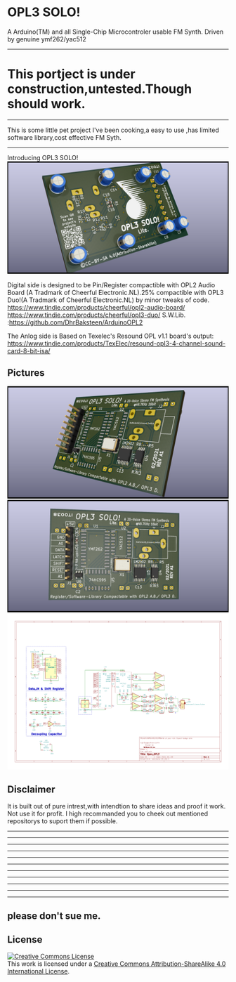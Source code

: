 # OPL3 SOLO!
A Arduino(TM) and all Single-Chip Microcontroler usable FM Synth. Driven by genuine ymf262/yac512
_______________________________________________________________________________
# This portject is under construction,untested.Though should work.
-------------------------------------------------------------------------------

This is some little pet project I've been cooking,a easy to use ,has limited software library,cost effective FM Syth.  
_________________________________________________
Introducing OPL3 SOLO!
![foo](https://github.com/gtr3qq/opl3_solo/blob/main/opl3.png?raw=true "bar")

Digital side is designed to be Pin/Register compactible with OPL2 Audio Board (A Tradmark of Cheerful Electronic.NL).25% compactible with OPL3 Duo!(A Tradmark of Cheerful Electronic.NL) by minor tweaks of code.
https://www.tindie.com/products/cheerful/opl2-audio-board/
https://www.tindie.com/products/cheerful/opl3-duo/
S.W.Lib. :https://github.com/DhrBaksteen/ArduinoOPL2

The Anlog side is Based on Texelec's Resound OPL v1.1 board's output:
https://www.tindie.com/products/TexElec/resound-opl3-4-channel-sound-card-8-bit-isa/

Pictures
------------
![foo](https://github.com/gtr3qq/opl3_solo/blob/main/opl31.png?raw=true "bar")
![foo](https://github.com/gtr3qq/opl3_solo/blob/main/opl32.png?raw=true "bar")
![foo](https://github.com/gtr3qq/opl3_solo/blob/main/sch.png?raw=true "bar")



Disclaimer
-----------
It is built out of pure intrest,with intendtion to share ideas and proof it work.
Not use it for profit.
I high recommanded you to cheek out mentioned repositorys to suport them if possible.

--------
--------
--------
--------
--------
--------
--------
--------
--------
--------
--------
please don't sue me.
--------

License
------------
<a rel="license" href="http://creativecommons.org/licenses/by-sa/4.0/"><img alt="Creative Commons License" style="border-width:0" src="https://i.creativecommons.org/l/by-sa/4.0/88x31.png" /></a><br />This work is licensed under a <a rel="license" href="http://creativecommons.org/licenses/by-sa/4.0/">Creative Commons Attribution-ShareAlike 4.0 International License</a>.

